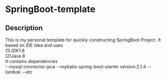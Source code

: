 # SpringBoot-template
## Description
This is my personal template for quickly constructing SpringBoot Project.
It based on IDE idea and uses  
(1)JDK1.8  
(2)Java 8  
It contains dependencies  
--mysql-connector-java
--mybatis-spring-boot-starter version:2.1.4
--lombok
--etc
